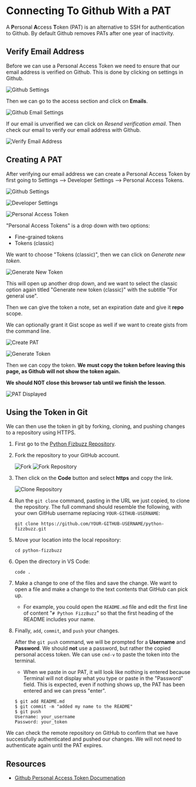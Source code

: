 # Connecting To Github With a PAT

A **P**ersonal **A**ccess **T**oken (PAT) is an alternative to SSH for authentication to Github. By default Github removes PATs after one year of inactivity.

## Verify Email Address

Before we can use a Personal Access Token we need to ensure that our email address is verified on Github. This is done by clicking on settings in Github.

![Github Settings](images/github-setup__github-settings.png)

Then we can go to the access section and click on **Emails**.

![Github Email Settings](images/github-setup__github-email-settings.png)

If our email is unverified we can click on *Resend verification email*. Then check our email to verify our email address with Github.

![Verify Email Address](images/github-setup__email-verify-button.png)

<!-- Image Source:   https://docs.github.com/en/get-started/signing-up-for-github/verifying-your-email-address -->

## Creating A PAT

After verifying our email address we can create a Personal Access Token by first going to Settings --> Developer Settings --> Personal Access Tokens.

![Github Settings](images/github-setup__github-settings.png)

![Developer Settings](images/github-setup__developer-settings.png)

![Personal Access Token](images/github-setup__personal-access-token.png)

"Personal Access Tokens" is a drop down with two options:
- Fine-grained tokens
- Tokens (classic)

We want to choose "Tokens (classic)", then we can click on *Generate new token*.

![Generate New Token](images/github-setup__generate-new-token.png)

This will open up another drop down, and we want to select the classic option again titled "Generate new token (classic)" with the subtitle "For general use".

Then we can give the token a note, set an expiration date and give it **repo** scope.

We can optionally grant it Gist scope as well if we want to create gists from the command line.

![Create PAT](images/github-setup__pat-token-settings.png)

![Generate Token](images/github-setup__generate-token.png)

Then we can copy the token.  **We must copy the token before leaving this page, as Github will not show the token again.**

**We should NOT close this browser tab until we finish the lesson**.

![PAT Displayed](images/github-setup__copy-pat-token.png)

## Using the Token in Git

We can then use the token in git by forking, cloning, and pushing changes to a repository using HTTPS.

1. First go to the [Python Fizbuzz Repository](https://github.com/AdaGold/python-fizzbuzz).

2. Fork the repository to your GitHub account.

   ![Fork](images/github-setup__fork-repo1.png)
   ![Fork Repository](images/github-setup__fork-repo2.png)

3. Then click on the **Code** button and select **https** and copy the link.

   ![Clone Repository](images/github-setup__clone-repo.png)

4. Run the `git clone` command, pasting in the URL we just copied, to clone the repository. The full command should resemble the following, with your own GitHub username replacing `YOUR-GITHUB-USERNAME`:

   ```
   git clone https://github.com/YOUR-GITHUB-USERNAME/python-fizzbuzz.git
   ```

5. Move your location into the local repository:

   ```
   cd python-fizzbuzz
   ```

6. Open the directory in VS Code:

   ```
   code .
   ```

7. Make a change to one of the files and save the change. We want to open a file and make a change to the text contents that GitHub can pick up. 
   - For example, you could open the `README.md` file and edit the first line of content "`# Python FizzBuzz`" so that the first heading of the README includes your name. 

8. Finally, `add`, `commit`, and `push` your changes.

   After the `git push` command, we will be prompted for a **Username** and **Password**. We should **not** use a password, but rather the copied personal access token. We can use `cmd-v` to paste the token into the terminal. 
   - When we paste in our PAT, it will look like nothing is entered because Terminal will not display what you type or paste in the "Password" field. This is expected, even if nothing shows up, the PAT has been entered and we can press "enter".

   ```
   $ git add README.md
   $ git commit -m "added my name to the README"
   $ git push
   Username: your_username
   Password: your_token
   ```

We can check the remote repository on GitHub to confirm that we have successfully authenticated and pushed our changes. We will not need to authenticate again until the PAT expires.

## Resources

- [Github Personal Access Token Documenation](https://docs.github.com/en/authentication/keeping-your-account-and-data-secure/creating-a-personal-access-token)
